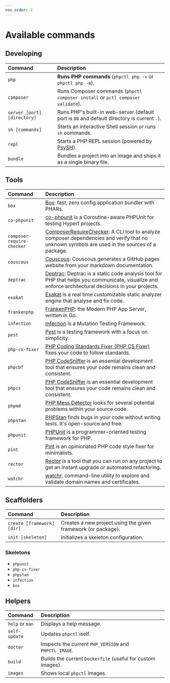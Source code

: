 ```yaml
---
nav_order: 2
---
```


# Available commands

## Developing

| Command                      | Description                                                                                  |
|:-----------------------------|:---------------------------------------------------------------------------------------------|
| `php`                        | **Runs PHP commands** (`phpctl php -v` or `phpctl php -m`).                                  |
| `composer`                   | Runs Composer commands (`phpctl composer install` or `pctl composer validate`).              |
| `server [port] [directory]`  | Runs PHP's built-in web-server (default port is `80` and default directory is current `.`).  |
| `sh [commands]`              | Starts an interactive Shell session or runs `sh` commands.                                   |
| `repl`                       | Starts a PHP REPL session (powered by [PsySH](https://psysh.org/)).                          |
| `bundle`                     | Bundles a project into an image and ships it as a single binary file.                        |

## Tools

| Command                     | Description                                                                                                                                                                                        |
|:----------------------------|:---------------------------------------------------------------------------------------------------------------------------------------------------------------------------------------------------|
| `box`                       | [Box](https://github.com/box-project/box): fast, zero config application bundler with PHARs.                                                                                                       |
| `co-phpunit`                | [co-phpunit](https://github.com/hyperf/testing) is a Coroutine-aware PHPUnit for testing Hyperf projects.                                                                                          |
| `composer-require-checker`  | [ComposerRequireChecker](https://github.com/maglnet/ComposerRequireChecker): A CLI tool to analyze composer dependencies and verify that no unknown symbols are used in the sources of a package.  |
| `couscous`                  | [Couscous](https://github.com/CouscousPHP/Couscous): Couscous generates a GitHub pages website from your markdown documentation.                                                                   |
| `deptrac`                   | [Deptrac](https://github.com/deptrac/deptrac): Deptrac is a static code analysis tool for PHP that helps you communicate, visualize and enforce architectural decisions in your projects.          |
| `exakat`                    | [Exakat](https://www.exakat.io) is a real time customizable static analyzer engine that analyse and fix code.                                                                                      |
| `frankenphp`                | [FrankenPHP](https://frankenphp.dev): the Modern PHP App Server, written in Go.                                                                                                                    |
| `infection`                 | [Infection](https://infection.github.io) is a Mutation Testing Framework.                                                                                                                          |
| `pest`                      | [Pest](https://pestphp.com) is a testing framework with a focus on simplicity.                                                                                                                     |
| `php-cs-fixer`              | [PHP Coding Standards Fixer (PHP CS Fixer)](https://cs.symfony.com/) fixes your code to follow standards.                                                                                          |
| `phpcbf`                    | [PHP CodeSniffer](https://github.com/squizlabs/PHP_CodeSniffer) is an essential development tool that ensures your code remains clean and consistent.                                              |
| `phpcs`                     | [PHP CodeSniffer](https://github.com/squizlabs/PHP_CodeSniffer) is an essential development tool that ensures your code remains clean and consistent.                                              |
| `phpmd`                     | [PHP Mess Detector](https://phpmd.org/) looks for several potential problems within your source code.                                                                                              |
| `phpstan`                   | [PHPStan](https://phpstan.org/) finds bugs in your code without writing tests. It's open-source and free.                                                                                          |
| `phpunit`                   | [PHPUnit](https://phpunit.de) is a programmer-oriented testing framework for PHP.                                                                                                                  |
| `pint`                      | [Pint](https://github.com/laravel/pint) is an opinionated PHP code style fixer for minimalists.                                                                                                    |
| `rector`                    | [Rector](https://getrector.com) is a tool that you can run on any project to get an instant upgrade or automated refactoring.                                                                      |
| `watchr`                    | [watchr](https://github.com/flavioheleno/watchr): command-line utility to explore and validate domain names and certificates.                                                                      |

## Scaffolders

| Command                     | Description                                                    |
|:----------------------------|:---------------------------------------------------------------|
| `create [framework] [dir]`  | Creates a new project using the given framework (or package).  |
| `init [skeleton]`           | Initializes a skeleton configuration.                          |

### Skeletons
- `phpunit`
- `php-cs-fixer`
- `phpstan`
- `infection`
- `box`

## Helpers

| Command          | Description                                                  |
|:-----------------|:-------------------------------------------------------------|
| `help` or `man`  | Displays a help message.                                     |
| `self-update`    | Updates `phpctl` iself.                                      |
| `doctor`         | Inspects the current `PHP_VERSION` and `PHPCTL_IMAGE`.       |
| `build`          | Builds the current `Dockerfile` (useful for custom images).  |
| `images`         | Shows local `phpctl` images.                                 |
